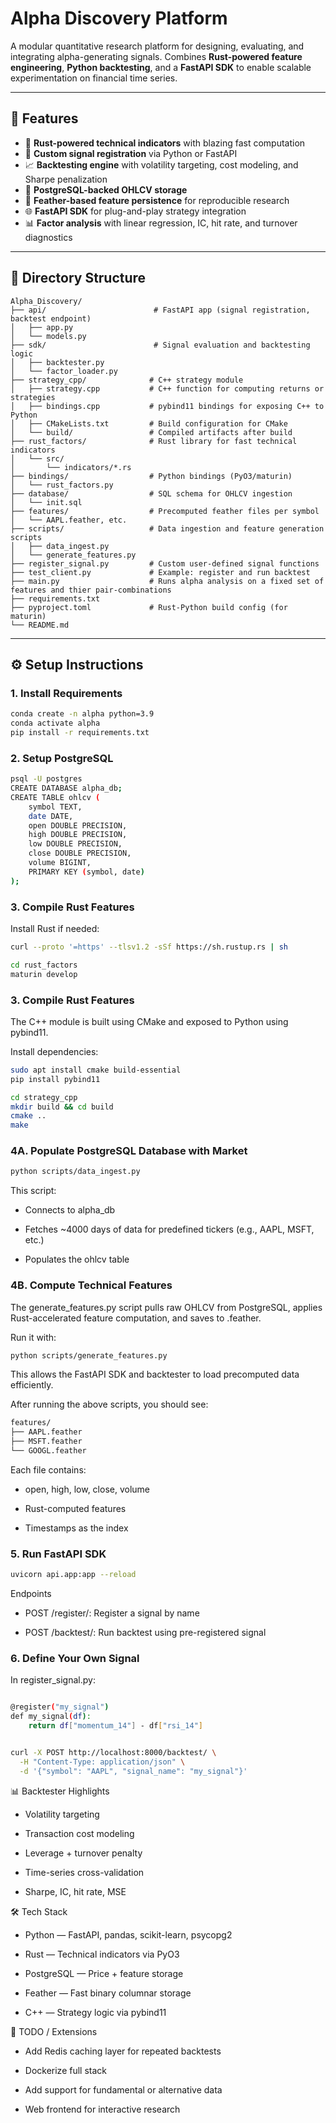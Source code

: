 # Alpha Discovery Platform

A modular quantitative research platform for designing, evaluating, and integrating alpha-generating signals. Combines **Rust-powered feature engineering**, **Python backtesting**, and a **FastAPI SDK** to enable scalable experimentation on financial time series.

---

## 🚀 Features

- 🦀 **Rust-powered technical indicators** with blazing fast computation
- 🧠 **Custom signal registration** via Python or FastAPI
- 📈 **Backtesting engine** with volatility targeting, cost modeling, and Sharpe penalization
- 🐘 **PostgreSQL-backed OHLCV storage**
- 💾 **Feather-based feature persistence** for reproducible research
- 🌐 **FastAPI SDK** for plug-and-play strategy integration
- 📊 **Factor analysis** with linear regression, IC, hit rate, and turnover diagnostics

---

## 📁 Directory Structure

```
Alpha_Discovery/
├── api/                        # FastAPI app (signal registration, backtest endpoint)
│   ├── app.py
│   └── models.py
├── sdk/                        # Signal evaluation and backtesting logic
│   ├── backtester.py
│   └── factor_loader.py
├── strategy_cpp/              # C++ strategy module
│   ├── strategy.cpp           # C++ function for computing returns or strategies
│   ├── bindings.cpp           # pybind11 bindings for exposing C++ to Python
│   ├── CMakeLists.txt         # Build configuration for CMake
│   └── build/                 # Compiled artifacts after build
├── rust_factors/              # Rust library for fast technical indicators
│   └── src/
│       └── indicators/*.rs
├── bindings/                  # Python bindings (PyO3/maturin)
│   └── rust_factors.py
├── database/                  # SQL schema for OHLCV ingestion
│   └── init.sql
├── features/                  # Precomputed feather files per symbol
│   └── AAPL.feather, etc.
├── scripts/                   # Data ingestion and feature generation scripts
│   ├── data_ingest.py
│   └── generate_features.py
├── register_signal.py         # Custom user-defined signal functions
├── test_client.py             # Example: register and run backtest
├── main.py                    # Runs alpha analysis on a fixed set of features and thier pair-combinations
├── requirements.txt
├── pyproject.toml             # Rust-Python build config (for maturin)
└── README.md
```

---

## ⚙️ Setup Instructions

### 1. Install Requirements

```bash
conda create -n alpha python=3.9
conda activate alpha
pip install -r requirements.txt
```

### 2. Setup PostgreSQL
```bash
psql -U postgres
CREATE DATABASE alpha_db;
CREATE TABLE ohlcv (
    symbol TEXT,
    date DATE,
    open DOUBLE PRECISION,
    high DOUBLE PRECISION,
    low DOUBLE PRECISION,
    close DOUBLE PRECISION,
    volume BIGINT,
    PRIMARY KEY (symbol, date)
);
```

### 3. Compile Rust Features

Install Rust if needed:
```bash
curl --proto '=https' --tlsv1.2 -sSf https://sh.rustup.rs | sh
```

```bash
cd rust_factors
maturin develop
```

### 3. Compile Rust Features

The C++ module is built using CMake and exposed to Python using pybind11.

Install dependencies:

```bash
sudo apt install cmake build-essential
pip install pybind11

```

```bash
cd strategy_cpp
mkdir build && cd build
cmake ..
make
```

### 4A. Populate PostgreSQL Database with Market 

```bash
python scripts/data_ingest.py
```

This script:

* Connects to alpha_db

* Fetches ~4000 days of data for predefined tickers (e.g., AAPL, MSFT, etc.)

* Populates the ohlcv table


### 4B. Compute Technical Features

The generate_features.py script pulls raw OHLCV from PostgreSQL, applies Rust-accelerated feature computation, and saves to .feather.

Run it with:
```bash
python scripts/generate_features.py
```
This allows the FastAPI SDK and backtester to load precomputed data efficiently.

After running the above scripts, you should see:

```bash
features/
├── AAPL.feather
├── MSFT.feather
└── GOOGL.feather
```

Each file contains:

* open, high, low, close, volume

* Rust-computed features

* Timestamps as the index

### 5. Run FastAPI SDK
```bash
uvicorn api.app:app --reload
```

Endpoints
* POST /register/: Register a signal by name 

* POST /backtest/: Run backtest using pre-registered signal

### 6. Define Your Own Signal

In register_signal.py:
```bash

@register("my_signal")
def my_signal(df):
    return df["momentum_14"] - df["rsi_14"]
```

```bash

curl -X POST http://localhost:8000/backtest/ \
  -H "Content-Type: application/json" \
  -d '{"symbol": "AAPL", "signal_name": "my_signal"}'
```


📊 Backtester Highlights
* Volatility targeting

* Transaction cost modeling

* Leverage + turnover penalty

* Time-series cross-validation

* Sharpe, IC, hit rate, MSE

🛠 Tech Stack
* Python — FastAPI, pandas, scikit-learn, psycopg2

* Rust — Technical indicators via PyO3

* PostgreSQL — Price + feature storage

* Feather — Fast binary columnar storage

* C++ — Strategy logic via pybind11

📌 TODO / Extensions

* Add Redis caching layer for repeated backtests

* Dockerize full stack

* Add support for fundamental or alternative data

* Web frontend for interactive research


